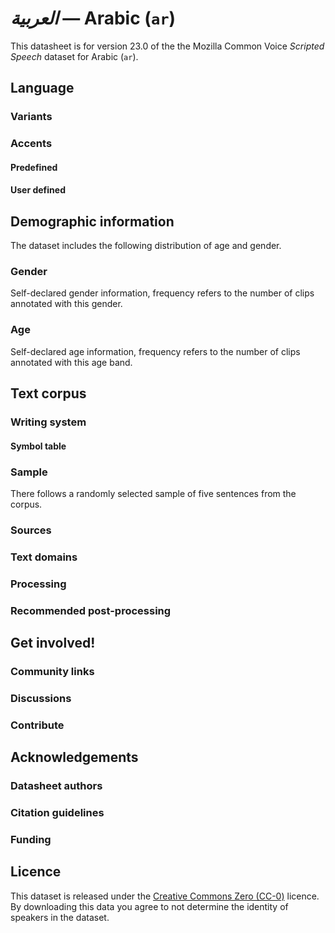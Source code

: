 # *العربية* &mdash; Arabic (`ar`)

This datasheet is for version 23.0 of the the Mozilla Common Voice *Scripted Speech* dataset 
for Arabic (`ar`).

## Language

<!-- {{LANGUAGE_DESCRIPTION}} -->
<!-- Provide a brief (1-2 paragraph) description of your language -->

### Variants 

<!-- {{VARIANT_DESCRIPTION}} -->
<!-- Describe the variants (MCV variants) of your language -->

### Accents

<!-- {{ACCENT_DESCRIPTION}} -->

#### Predefined

<!-- {{PREDEFINED_ACCENT_DESCRIPTION}} -->

<!-- {{PREDEFINED_ACCENT_TABLE}} -->

#### User defined

<!-- {{USER_DEFINED_ACCENT_DESCRPIPTION}} -->

<!-- {{USER_DEFINED_ACCENT_TABLE}} -->

## Demographic information
<!-- You can get a lot of the information in this section from https://analyzer.cv-toolbox.web.tr/browse -->
The dataset includes the following distribution of age and gender.

### Gender

Self-declared gender information, frequency refers to the number of clips annotated with this gender.

<!-- {{GENDER_TABLE}} -->
<!-- 
| Gender | Frequency |
|--------|-----------|
| male, masculine | ? |
| undeclared | ? |
| female, feminine | ? |
-->
### Age

Self-declared age information, frequency refers to the number of clips annotated with this age band.

<!-- {{AGE_TABLE}} -->
<!-- 
| Age band | Frequency |
|----------|-----------|
| teens | ? |
| twenties | ? |
| thirties | ? |
| fourties | ? |
| fifties | ? |
   ...if other age ranges are present in your data, add rows...
-->

## Text corpus

<!-- {{TEXT_CORPUS_DESCRIPTION}} -->
<!-- An overview of the text corpus, with information such as average length (in characters and words) of validated sentences. -->

### Writing system

<!-- {{WRITING_SYSTEM_DESCRIPTION}} -->
<!-- A description of the writing system (or writing systems) used in the text corpus -->

#### Symbol table

<!-- {{ALPHABET_TABLE}} -->
<!-- If the writing system is alphabetic, you can include the valid alphabet here -->

### Sample

There follows a randomly selected sample of five sentences from the corpus.

<!-- {{SENTENCES_SAMPLE}} -->

### Sources

<!-- {{SOURCES_LIST}} -->
<!-- A list of sentence sources, can be curated to the top-N -->

### Text domains

<!-- {{TEXT_DOMAIN_DESCRIPTION}} -->
<!-- What text domains are represented in the corpus? -->

### Processing

<!-- {{PROCESSING_DESCRIPTION}} -->
<!-- How has the text data been processed -->

### Recommended post-processing

<!-- {{RECOMMENDED_POSTPROCESSING_DESCRIPTION}} -->
<!-- What should people do before they use the data, for example Unicode normalisation -->

## Get involved!

### Community links

<!-- {{COMMUNITY_LINKS_LIST}} -->
<!-- Links to community chats / fora -->

### Discussions

<!-- {{DISCUSSION_LINKS_LIST}} -->
<!-- Any links to discussions, for example on Discourse or other fora or blogs can be included here -->

### Contribute

<!-- {{CONTRIBUTE_LINKS_LIST}} -->
<!-- Here you can include links for how to contribute to the dataset -->

## Acknowledgements

### Datasheet authors

<!-- {{DATASHEET_AUTHORS_LIST}} -->
<!-- A list in the format of: Your Name <email@email.com> -->

### Citation guidelines

<!-- {{CITATION_DESCRIPTION}} -->
<!-- If you published a paper and would like people to cite it, you can include the BiBTeX here -->

### Funding

<!-- {{FUNDING_DESCRIPTION}} -->
<!-- If you received any funding, you can include the acknowledgement here -->

## Licence

This dataset is released under the [Creative Commons Zero (CC-0)](https://creativecommons.org/public-domain/cc0/) licence. By downloading this data
you agree to not determine the identity of speakers in the dataset.

